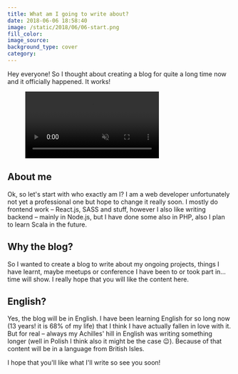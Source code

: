 ```yaml
---
title: What am I going to write about?
date: 2018-06-06 18:58:40
image: /static/2018/06/06-start.png
fill_color: 
image_source:
background_type: cover
category:
---
```

Hey everyone! So I thought about creating a blog for quite a long time now and it officially happened. It works!

<!-- more -->

<figure class="small">
  <video src="/static/2018/06/06-it-works.mp4" autoplay muted loop></video>
</figure>

## About me

Ok, so let's start with who exactly am I? I am a web developer unfortunately not yet a professional one but hope to change it really soon. I mostly do frontend work – React.js, SASS and stuff, however I also like writing backend – mainly in Node.js, but I have done some also in PHP, also I plan to learn Scala in the future.

## Why the blog?

So I wanted to create a blog to write about my ongoing projects, things I have learnt, maybe meetups or conference I have been to or took part in... time will show. I really hope that you will like the content here.

## English?

Yes, the blog will be in English. I have been learning English for so long now (13 years! it is 68% of my life) that I think I have actually fallen in love with it. But for real – always my Achilles' hill in English was writing something longer (well in Polish I think also it might be the case :wink:). Because of that content will be in a language from British Isles.

I hope that you'll like what I'll write so see you soon!
